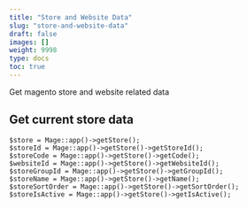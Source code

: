 ```yaml
---
title: "Store and Website Data"
slug: "store-and-website-data"
draft: false
images: []
weight: 9998
type: docs
toc: true
---
```


Get magento store and website related data

## Get current store data
    $store = Mage::app()->getStore();
    $storeId = Mage::app()->getStore()->getStoreId();
    $storeCode = Mage::app()->getStore()->getCode();
    $websiteId = Mage::app()->getStore()->getWebsiteId();
    $storeGroupId = Mage::app()->getStore()->getGroupId();
    $storeName = Mage::app()->getStore()->getName();
    $storeSortOrder = Mage::app()->getStore()->getSortOrder();
    $storeIsActive = Mage::app()->getStore()->getIsActive();

